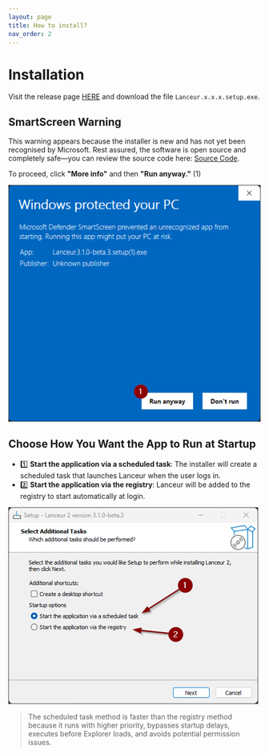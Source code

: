 ```yaml
---
layout: page
title: How to install?
nav_order: 2
---
```


# Installation

Visit the release page [HERE](https://github.com/jibedoubleve/lanceur-bis/releases) and download the file `Lanceur.x.x.x.setup.exe`.

## SmartScreen Warning

This warning appears because the installer is new and has not yet been recognised by Microsoft. Rest assured, the software is open source and completely safe—you can review the source code here: [Source Code](https://github.com/jibedoubleve/lanceur-bis).

To proceed, click **"More info"** and then **"Run anyway."** (1)

![Installation warning](assets/images/usermanual/install_warning_2.png)

## Choose How You Want the App to Run at Startup

- 1️⃣ **Start the application via a scheduled task**: The installer will create a scheduled task that launches Lanceur when the user logs in.
- 2️⃣ **Start the application via the registry**: Lanceur will be added to the registry to start automatically at login.

![Installation choice](assets/images/usermanual/install_choices.png)

> The scheduled task method is faster than the registry method because it runs with higher priority, bypasses startup delays, executes before Explorer loads, and avoids potential permission issues.
